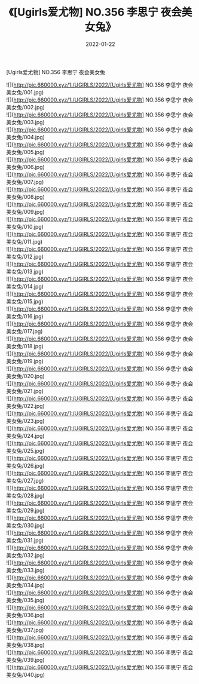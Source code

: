 ﻿---
layout: post
title:  《[Ugirls爱尤物] NO.356 李思宁 夜会美女兔》
date:   2022-01-22
img: http://pic.660000.xyz/1:/UGIRLS/2022/[Ugirls爱尤物] NO.356 李思宁 夜会美女兔/000.jpg
categories: [美女, 清纯, 唯美]
---

[Ugirls爱尤物] NO.356 李思宁 夜会美女兔

 ![](http://pic.660000.xyz/1:/UGIRLS/2022/[Ugirls爱尤物] NO.356 李思宁 夜会美女兔/001.jpg) <br>![](http://pic.660000.xyz/1:/UGIRLS/2022/[Ugirls爱尤物] NO.356 李思宁 夜会美女兔/002.jpg) <br>![](http://pic.660000.xyz/1:/UGIRLS/2022/[Ugirls爱尤物] NO.356 李思宁 夜会美女兔/003.jpg) <br>![](http://pic.660000.xyz/1:/UGIRLS/2022/[Ugirls爱尤物] NO.356 李思宁 夜会美女兔/004.jpg) <br>![](http://pic.660000.xyz/1:/UGIRLS/2022/[Ugirls爱尤物] NO.356 李思宁 夜会美女兔/005.jpg) <br>![](http://pic.660000.xyz/1:/UGIRLS/2022/[Ugirls爱尤物] NO.356 李思宁 夜会美女兔/006.jpg) <br>![](http://pic.660000.xyz/1:/UGIRLS/2022/[Ugirls爱尤物] NO.356 李思宁 夜会美女兔/007.jpg) <br>![](http://pic.660000.xyz/1:/UGIRLS/2022/[Ugirls爱尤物] NO.356 李思宁 夜会美女兔/008.jpg) <br>![](http://pic.660000.xyz/1:/UGIRLS/2022/[Ugirls爱尤物] NO.356 李思宁 夜会美女兔/009.jpg) <br>![](http://pic.660000.xyz/1:/UGIRLS/2022/[Ugirls爱尤物] NO.356 李思宁 夜会美女兔/010.jpg) <br>![](http://pic.660000.xyz/1:/UGIRLS/2022/[Ugirls爱尤物] NO.356 李思宁 夜会美女兔/011.jpg) <br>![](http://pic.660000.xyz/1:/UGIRLS/2022/[Ugirls爱尤物] NO.356 李思宁 夜会美女兔/012.jpg) <br>![](http://pic.660000.xyz/1:/UGIRLS/2022/[Ugirls爱尤物] NO.356 李思宁 夜会美女兔/013.jpg) <br>![](http://pic.660000.xyz/1:/UGIRLS/2022/[Ugirls爱尤物] NO.356 李思宁 夜会美女兔/014.jpg) <br>![](http://pic.660000.xyz/1:/UGIRLS/2022/[Ugirls爱尤物] NO.356 李思宁 夜会美女兔/015.jpg) <br>![](http://pic.660000.xyz/1:/UGIRLS/2022/[Ugirls爱尤物] NO.356 李思宁 夜会美女兔/016.jpg) <br>![](http://pic.660000.xyz/1:/UGIRLS/2022/[Ugirls爱尤物] NO.356 李思宁 夜会美女兔/017.jpg) <br>![](http://pic.660000.xyz/1:/UGIRLS/2022/[Ugirls爱尤物] NO.356 李思宁 夜会美女兔/018.jpg) <br>![](http://pic.660000.xyz/1:/UGIRLS/2022/[Ugirls爱尤物] NO.356 李思宁 夜会美女兔/019.jpg) <br>![](http://pic.660000.xyz/1:/UGIRLS/2022/[Ugirls爱尤物] NO.356 李思宁 夜会美女兔/020.jpg) <br>![](http://pic.660000.xyz/1:/UGIRLS/2022/[Ugirls爱尤物] NO.356 李思宁 夜会美女兔/021.jpg) <br>![](http://pic.660000.xyz/1:/UGIRLS/2022/[Ugirls爱尤物] NO.356 李思宁 夜会美女兔/022.jpg) <br>![](http://pic.660000.xyz/1:/UGIRLS/2022/[Ugirls爱尤物] NO.356 李思宁 夜会美女兔/023.jpg) <br>![](http://pic.660000.xyz/1:/UGIRLS/2022/[Ugirls爱尤物] NO.356 李思宁 夜会美女兔/024.jpg) <br>![](http://pic.660000.xyz/1:/UGIRLS/2022/[Ugirls爱尤物] NO.356 李思宁 夜会美女兔/025.jpg) <br>![](http://pic.660000.xyz/1:/UGIRLS/2022/[Ugirls爱尤物] NO.356 李思宁 夜会美女兔/026.jpg) <br>![](http://pic.660000.xyz/1:/UGIRLS/2022/[Ugirls爱尤物] NO.356 李思宁 夜会美女兔/027.jpg) <br>![](http://pic.660000.xyz/1:/UGIRLS/2022/[Ugirls爱尤物] NO.356 李思宁 夜会美女兔/028.jpg) <br>![](http://pic.660000.xyz/1:/UGIRLS/2022/[Ugirls爱尤物] NO.356 李思宁 夜会美女兔/029.jpg) <br>![](http://pic.660000.xyz/1:/UGIRLS/2022/[Ugirls爱尤物] NO.356 李思宁 夜会美女兔/030.jpg) <br>![](http://pic.660000.xyz/1:/UGIRLS/2022/[Ugirls爱尤物] NO.356 李思宁 夜会美女兔/031.jpg) <br>![](http://pic.660000.xyz/1:/UGIRLS/2022/[Ugirls爱尤物] NO.356 李思宁 夜会美女兔/032.jpg) <br>![](http://pic.660000.xyz/1:/UGIRLS/2022/[Ugirls爱尤物] NO.356 李思宁 夜会美女兔/033.jpg) <br>![](http://pic.660000.xyz/1:/UGIRLS/2022/[Ugirls爱尤物] NO.356 李思宁 夜会美女兔/034.jpg) <br>![](http://pic.660000.xyz/1:/UGIRLS/2022/[Ugirls爱尤物] NO.356 李思宁 夜会美女兔/035.jpg) <br>![](http://pic.660000.xyz/1:/UGIRLS/2022/[Ugirls爱尤物] NO.356 李思宁 夜会美女兔/036.jpg) <br>![](http://pic.660000.xyz/1:/UGIRLS/2022/[Ugirls爱尤物] NO.356 李思宁 夜会美女兔/037.jpg) <br>![](http://pic.660000.xyz/1:/UGIRLS/2022/[Ugirls爱尤物] NO.356 李思宁 夜会美女兔/038.jpg) <br>![](http://pic.660000.xyz/1:/UGIRLS/2022/[Ugirls爱尤物] NO.356 李思宁 夜会美女兔/039.jpg) <br>![](http://pic.660000.xyz/1:/UGIRLS/2022/[Ugirls爱尤物] NO.356 李思宁 夜会美女兔/040.jpg) <br>